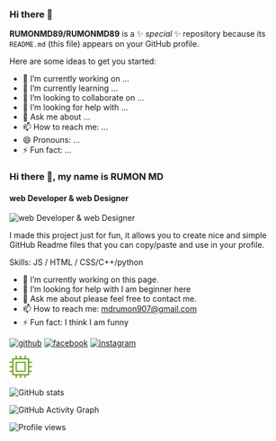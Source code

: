### Hi there 👋


**RUMONMD89/RUMONMD89** is a ✨ _special_ ✨ repository because its `README.md` (this file) appears on your GitHub profile.

Here are some ideas to get you started:

- 🔭 I’m currently working on ...
- 🌱 I’m currently learning ...
- 👯 I’m looking to collaborate on ...
- 🤔 I’m looking for help with ...
- 💬 Ask me about ...
- 📫 How to reach me: ...
- 😄 Pronouns: ...
- ⚡ Fun fact: ...

### Hi there 👋, my name is RUMON MD
#### web Developer & web Designer  
![web Developer & web Designer  ](https://arturssmirnovs.github.io/github-profile-readme-generator/images/banner.png)

I made this project just for fun, it allows you to create nice and simple GitHub Readme files that you can copy/paste and use in your profile.

Skills:  JS / HTML / CSS/C++/python

- 🔭 I’m currently working on this page. 
- 🤔 I’m looking for help with I am beginner here 
- 💬 Ask me about please feel free to contact me.  
- 📫 How to reach me: mdrumon907@gmail.com 
- ⚡ Fun fact: I think I am funny  


[<img src='https://cdn.jsdelivr.net/npm/simple-icons@3.0.1/icons/github.svg' alt='github' height='40'>](https://github.com/https://github.com/RUMONMD89)  [<img src='https://cdn.jsdelivr.net/npm/simple-icons@3.0.1/icons/facebook.svg' alt='facebook' height='40'>](https://www.facebook.com/https://www.facebook.com/rumonh3)  [<img src='https://cdn.jsdelivr.net/npm/simple-icons@3.0.1/icons/instagram.svg' alt='instagram' height='40'>](https://www.instagram.com/https://www.instagram.com/rumon709//)  

<a href='https://docs.github.com/en/developers'><img src='https://raw.githubusercontent.com/acervenky/animated-github-badges/master/assets/devbadge.gif' width='40' height='40'></a> 

![GitHub stats](https://github-readme-stats.vercel.app/api?username=https://github.com/RUMONMD89&show_icons=true)  

![GitHub Activity Graph](https://activity-graph.herokuapp.com/graph?username=https://github.com/RUMONMD89)  

![Profile views](https://gpvc.arturio.dev/https://github.com/RUMONMD89)  
